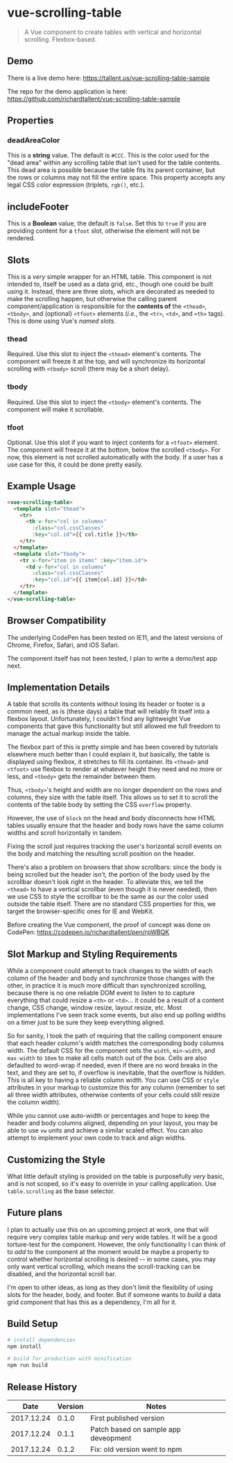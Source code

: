 # vue-scrolling-table

> A Vue component to create tables with vertical and horizontal scrolling. Flexbox-based.

## Demo
There is a live demo here:
https://tallent.us/vue-scrolling-table-sample

The repo for the demo application is here:
https://github.com/richardtallent/vue-scrolling-table-sample

## Properties

### deadAreaColor
This is a **string** value. The default is `#CCC`. This is the color used for the "dead area" within
any scrolling table that isn't used for the table contents. This dead area is possible because
the table fits its parent container, but the rows or columns may not fill the entire space. This
property accepts any legal CSS color expression (triplets, `rgb()`, etc.).

## includeFooter
This is a **Boolean** value, the default is `false`. Set this to `true` if you are providing content
for a `tfoot` slot, otherwise the element will not be rendered.

## Slots
This is a *very* simple wrapper for an HTML table. This component is not intended to, itself be used
as a data grid, etc., though one could be built using it. Instead, there are three slots, which are
decorated as needed to make the scrolling happen, but otherwise the calling parent component/application
is responsible for the **contents of** the `<thead>`, `<tbody>`, and (optional) `<tfoot>` elements
(*i.e.*, the `<tr>`, `<td>`, and `<th>` tags). This is done using Vue's *named slots*.</p>

### thead
Required. Use this slot to inject the `<thead>` element's contents. The component will freeze it at
the top, and will synchronize its horizontal scrolling with `<tbody>` scroll (there may be a short
delay).

### tbody
Required. Use this slot to inject the `<tbody>` element's contents. The component will make it
scrollable.

### tfoot
Optional. Use this slot if you want to inject contents for a `<tfoot>` element. The component will
freeze it at the bottom, below the scrolled `<tbody>`. For now, this element is not scrolled
automatically with the body. If a user has a use case for this, it could be done pretty easily.

## Example Usage
```HTML
<vue-scrolling-table>
  <template slot="thead">
    <tr>
	  <th v-for="col in columns" 
		:class="col.cssClasses"
		:key="col.id">{{ col.title }}</th>
    </tr>
  </template>
  <template slot="tbody">
    <tr v-for="item in items" :key="item.id">
	  <td v-for="col in columns"
		:class="col.cssClasses"
		:key="col.id">{{ item[col.id] }}</td>
    </tr>
  </template>
</vue-scrolling-table>
```

## Browser Compatibility
The underlying CodePen has been tested on IE11, and the latest versions of Chrome, Firefox, Safari,
and iOS Safari.

The component itself has not been tested, I plan to write a demo/test app next.

## Implementation Details
A table that scrolls its contents without losing its header or footer is a common need, as is
(these days) a table that will reliably fit itself into a flexbox layout. Unfortunately, I couldn't
find any lightweight Vue components that gave this functionality but still allowed me full freedom
to manage the actual markup inside the table.

The flexbox part of this is pretty simple and has been covered by tutorials elsewhere much better
than I could explain it, but basically, the table is displayed using flexbox, it stretches to fill
its container. Its `<thead>` and `<tfoot>` use flexbox to render at whatever height they need and
no more or less, and `<tbody>` gets the remainder between them.

Thus, `<tbody>`'s height and width are no longer dependent on the rows and columns, they size with
the table itself. This allows us to set it to scroll the contents of the table body by setting
the CSS `overflow` property.

However, the use of `block` on the head and body disconnects how HTML tables usually ensure that
the header and body rows have the same column widths and scroll horizontally in tandem.

Fixing the scroll just requires tracking the user's horizontal scroll events on the body and 
matching the resulting scroll position on the header.

There's also a problem on browsers that show scrollbars: since the body is being scrolled but
the header isn't, the portion of the body used by the scrollbar doesn't look right in the header.
To alleviate this, we tell the `<thead>` to have a vertical scrollbar (even though it is never
needed), then we use CSS to style the scrollbar to be the same as our the color used outside the
table itself. There are no standard CSS properties for this, we target the browser-specific ones
for IE and WebKit.

Before creating the Vue component, the proof of concept was done on CodePen:
https://codepen.io/richardtallent/pen/rpWBQK

## Slot Markup and Styling Requirements
While a component could attempt to track changes to the width of each column of the header and
body and synchronize those changes with the other, in practice it is much more difficult than
synchronized scrolling, because there is no one reliable DOM event to listen to to capture 
everything that could resize a `<th>` or `<td>`... it could be a result of a content change,
CSS change, window resize, layout resize, etc. Most implementations I've seen track some events,
but also end up polling widths on a timer just to be sure they keep everything aligned.

So for sanity, I took the path of requiring that the calling component ensure that each header
column's width matches the corresponding body columns width. The default CSS for the component
sets the `width`, `min-width`, and `max-width` to `10em` to make all cells match out of the box.
Cells are also defaulted to word-wrap if needed, even if there are no word breaks in the text,
and they are set to, if overflow is inevitable, that the overflow is hidden. This is all key
to having a reliable column width. You can use CSS or `style` attributes in your markup to
customize this for any column (remember to set all three width attributes, otherwise contents
of your cells could still resize the column width).

While you cannot use auto-width or percentages and hope to keep the header and body columns
aligned, depending on your layout, you may be able to use `vw` units and achieve a similar
scaled effect. You can also attempt to implement your own code to track and align widths.

## Customizing the Style
What little default styling is provided on the table is purposefully *very* basic, and is not
scoped, so it's easy to override in your calling application. Use `table.scrolling` as the base
selector.

## Future plans
I plan to actually use this on an upcoming project at work, one that will require very complex
table markup and very wide tables. It will be a good torture-test for the component. However,
the only functionality I can think of to *add* to the component at the moment would be maybe a
property to control whether horizontal scrolling is desired -- in some cases, you may only
want vertical scrolling, which means the scroll-tracking can be disabled, and the horizontal
scroll bar.

I'm open to other ideas, as long as they don't limit the flexibility of using slots for the
header, body, and footer. But if someone wants to *build* a data grid component that has this
as a dependency, I'm all for it.

## Build Setup

```bash
# install dependencies
npm install

# build for production with minification
npm run build
```

## Release History

| Date       | Version | Notes                                                                                      |
| ---------- | ------- | ------------------------------------------------------------------------------------------ |
| 2017.12.24 | 0.1.0   | First published version                                                                    |
| 2017.12.24 | 0.1.1   | Patch based on sample app deveopment                                                       |
| 2017.12.24 | 0.1.2   | Fix: old version went to npm                                                               |
